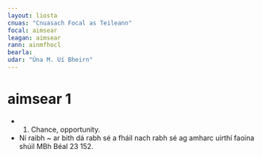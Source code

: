 ```yaml
---
layout: liosta
cnuas: "Cnuasach Focal as Teileann"
focal: aimsear
leagan: aimsear
rann: ainmfhocl
bearla:
udar: "Úna M. Uí Bheirn"
---
```


# aimsear 1

* 1. Chance, opportunity.
* Ní raibh ~ ar bith dá rabh sé a fháil
nach rabh sé ag amharc uirthí faoina shúil MBh Béal 23 152.
